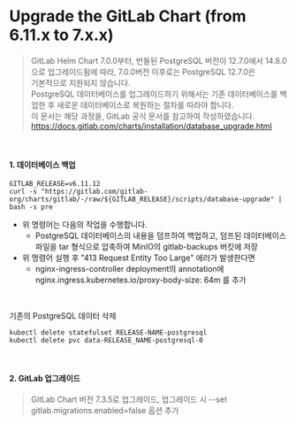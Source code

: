 # Upgrade the GitLab Chart (from 6.11.x to 7.x.x)
> GitLab Helm Chart 7.0.0부터, 번들된 PostgreSQL 버전이 12.7.0에서 14.8.0으로 업그레이드됨에 따라,
> 7.0.0버전 이후로는 PostgreSQL 12.7.0은</br>
> 기본적으로 지원되지 않습니다.<br/>
> PostgreSQL 데이터베이스를 업그레이드하기 위해서는 기존 데이터베이스를 백업한 후 새로운 데이터베이스로 복원하는 절차를 따라야 합니다.<br/>
> 이 문서는 해당 과정을, GitLab 공식 문서를 참고하여 작성하였습니다.<br/>
> https://docs.gitlab.com/charts/installation/database_upgrade.html
<br/>

#### 1. 데이터베이스 백업
```
GITLAB_RELEASE=v6.11.12
curl -s "https://gitlab.com/gitlab-org/charts/gitlab/-/raw/${GITLAB_RELEASE}/scripts/database-upgrade" | bash -s pre
```
- 위 명령어는 다음의 작업을 수행합니다.
    - PostgreSQL 데이터베이스의 내용을 덤프하여 백업하고, 덤프된 데이터베이스 파일을 tar 형식으로 압축하여 MinIO의 gitlab-backups 버킷에 저장
- 위 명령어 실행 후 "413 Request Entity Too Large" 에러가 발생한다면
    - nginx-ingress-controller deployment의 annotation에 nginx.ingress.kubernetes.io/proxy-body-size: 64m 를 추가
<br/>

기존의 PostgreSQL 데이터 삭제

```
kubectl delete statefulset RELEASE-NAME-postgresql
kubectl delete pvc data-RELEASE_NAME-postgresql-0
```
<br/>

#### 2. GitLab 업그레이드
> GitLab Chart 버전 7.3.5로 업그레이드, 업그레이드 시 --set gitlab.migrations.enabled=false 옵션 추가 
